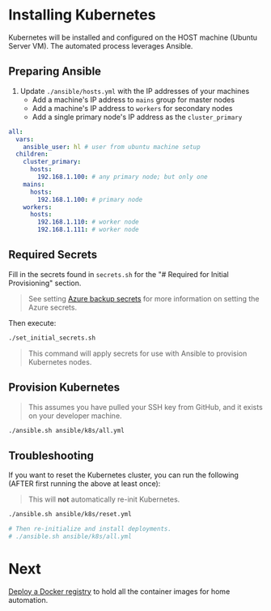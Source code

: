 # Installing Kubernetes

Kubernetes will be installed and configured on the HOST machine (Ubuntu Server VM). The automated process leverages Ansible.

## Preparing Ansible

1. Update `./ansible/hosts.yml` with the IP addresses of your machines
   - Add a machine's IP address to `mains` group for master nodes
   - Add a machine's IP address to `workers` for secondary nodes
   - Add a single primary node's IP address as the `cluster_primary`

```yml
all:
  vars:
    ansible_user: hl # user from ubuntu machine setup
  children:
    cluster_primary:
      hosts:
        192.168.1.100: # any primary node; but only one
    mains:
      hosts:
        192.168.1.100: # primary node
    workers:
      hosts:
        192.168.1.110: # worker node
        192.168.1.111: # worker node
```

## Required Secrets

Fill in the secrets found in `secrets.sh` for the "# Required for Initial Provisioning" section.

> See setting [Azure backup secrets](./azure-backup-secrets.md) for more information on setting the Azure secrets.

Then execute:

```bash
./set_initial_secrets.sh
```

> This command will apply secrets for use with Ansible to provision Kubernetes nodes.

## Provision Kubernetes

> This assumes you have pulled your SSH key from GitHub, and it exists on your developer machine.

```bash
./ansible.sh ansible/k8s/all.yml
```

## Troubleshooting

If you want to reset the Kubernetes cluster, you can run the following (AFTER first running the above at least once):

> This will **not** automatically re-init Kubernetes.

```bash
./ansible.sh ansible/k8s/reset.yml

# Then re-initialize and install deployments.
# ./ansible.sh ansible/k8s/all.yml
```

# Next

[Deploy a Docker registry](./03-installation-docker-registry.md) to hold all the container images for home automation.
